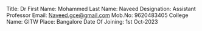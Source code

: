 Title: Dr
First Name: Mohammed
Last Name: Naveed
Designation: Assistant Professor
Email: Naveed.gce@gmail.com
Mob.No: 9620483405
College Name: GITW
Place: Bangalore
Date Of Joining: 1st Oct-2023
